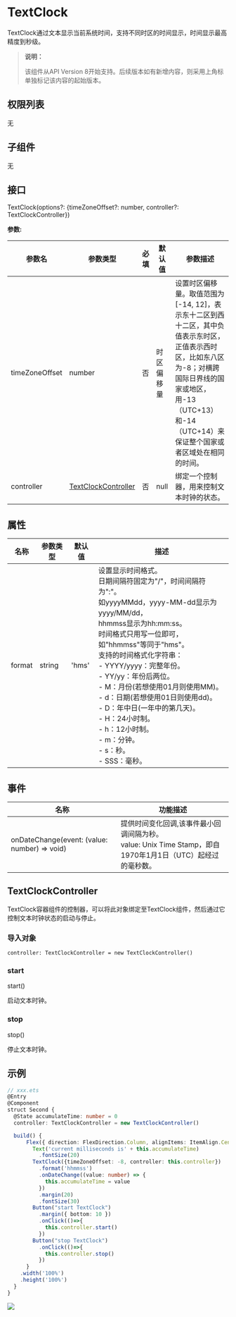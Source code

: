 # TextClock

TextClock通过文本显示当前系统时间，支持不同时区的时间显示，时间显示最高精度到秒级。

> **说明：** 
>
> 该组件从API Version 8开始支持。后续版本如有新增内容，则采用上角标单独标记该内容的起始版本。

## 权限列表

无

## 子组件

无

## 接口

TextClock(options?: {timeZoneOffset?: number, controller?: TextClockController})

**参数:**

| 参数名         | 参数类型                                    | 必填 | 默认值     | 参数描述                                                     |
| -------------- | ------------------------------------------- | ---- | ---------- | ------------------------------------------------------------ |
| timeZoneOffset | number                                      | 否   | 时区偏移量 | 设置时区偏移量。取值范围为[-14, 12]，表示东十二区到西十二区，其中负值表示东时区，正值表示西时区，比如东八区为-8；对横跨国际日界线的国家或地区，用-13（UTC+13）和-14（UTC+14）来保证整个国家或者区域处在相同的时间。 |
| controller     | [TextClockController](#textclockcontroller) | 否   | null       | 绑定一个控制器，用来控制文本时钟的状态。                     |

## 属性

| 名称   | 参数类型 | 默认值 | 描述                                                         |
| ------ | -------- | ------ | ------------------------------------------------------------ |
| format | string   | 'hms'  | 设置显示时间格式。<br/>日期间隔符固定为"/"，时间间隔符为":"。<br/>如yyyyMMdd，yyyy-MM-dd显示为yyyy/MM/dd，<br/>hhmmss显示为hh:mm:ss。 <br/>时间格式只用写一位即可，如"hhmmss"等同于"hms"。<br/>支持的时间格式化字符串：<br/>- YYYY/yyyy：完整年份。<br/>- YY/yy：年份后两位。<br/>- M：月份(若想使用01月则使用MM)。<br/>- d：日期(若想使用01日则使用dd)。<br/>- D：年中日(一年中的第几天)。<br/>- H：24小时制。<br/>- h：12小时制。<br/>- m：分钟。<br/>- s：秒。<br/>- SSS：毫秒。 |

## 事件

| 名称                                       | 功能描述                                     |
| ---------------------------------------- | ---------------------------------------- |
| onDateChange(event: (value: number) => void) | 提供时间变化回调,该事件最小回调间隔为秒。<br /> value: Unix Time Stamp，即自1970年1月1日（UTC）起经过的毫秒数。 |

## TextClockController

TextClock容器组件的控制器，可以将此对象绑定至TextClock组件，然后通过它控制文本时钟状态的启动与停止。

### 导入对象

```
controller: TextClockController = new TextClockController()

```

### start

start()

启动文本时钟。

### stop

stop()

停止文本时钟。


## 示例

```ts
// xxx.ets
@Entry
@Component
struct Second {
  @State accumulateTime: number = 0
  controller: TextClockController = new TextClockController()

  build() {
      Flex({ direction: FlexDirection.Column, alignItems: ItemAlign.Center, justifyContent: FlexAlign.Center}) {
        Text('current milliseconds is' + this.accumulateTime)
          .fontSize(20)
        TextClock({timeZoneOffset: -8, controller: this.controller})
          .format('hhmmss')
          .onDateChange((value: number) => {
            this.accumulateTime = value
          })
          .margin(20)
          .fontSize(30)
        Button("start TextClock")
          .margin({ bottom: 10 })
          .onClick(()=>{
            this.controller.start()
          })
        Button("stop TextClock")
          .onClick(()=>{
            this.controller.stop()
          })
      }
    .width('100%')
    .height('100%')
  }
}
```
![](figures/text_clock.png)

